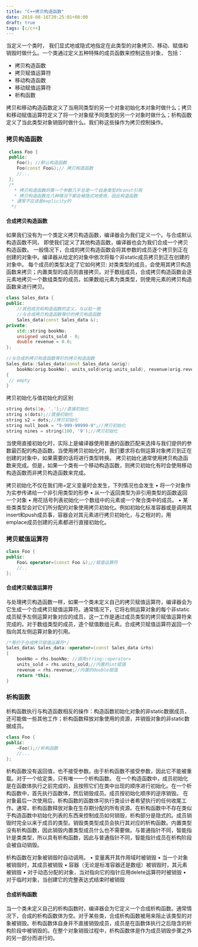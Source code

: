 ```yaml
---
title: "C++拷贝构造函数"
date: 2018-08-16T20:25:01+08:00
draft: true
tags: [c/c++]
---
```

当定义一个类时， 我们显式地或隐式地指定在此类型的对象拷贝、移动、赋值和销毁时做什么。一个类通过定义五种特殊的成员函数来控制这些对象， 包括：
- 拷贝构造函数
- 拷贝赋值运算符
- 移动构造函数
- 移动赋值运算符
- 析构函数

拷贝和移动构造函数定义了当用同类型的另一个对象初始化本对象时做什么；拷贝和移动赋值运算符定义了将一个对象赋予同类型的另一个对象时做什么；析构函数定义了当此类型对象销毁时做什么。我们称这些操作为拷贝控制操作。

### 拷贝构造函数
```c++
 class Foo {
 public:
 	Foo(); //默认构造函数
 	Foo(const Foo&);// 拷贝构造函数
 	//...
 };
 /*
   * 拷贝构造函数的第一个参数几乎总是一个自身类型的const引用
   * 拷贝构造函数在几种情况下都会被隐式地使用，因此构造函数
  * 通常不应该是explicity的
  */
```
#### 合成拷贝构造函数
如果我们没有为一个类定义拷贝构造函数，编译器会为我们定义一个。与合成默认构造函数不同， 即使我们定义了其他构造函数，编译器也会为我们合成一个拷贝构造函数。
一般情况下，合成的拷贝构造函数会将其参数的成员逐个拷贝到正在创建的对象中。编译器从给定的对象中依次将每个非static成员拷贝到正在创建的对象中。
每个成员的类型决定了它如何拷贝: 对类类型的成员，会使用其拷贝构造函数来拷贝；内置类型的成员则直接拷贝。对于数组成员，合成拷贝构造函数会逐元素地拷贝一个数组类型的成员。如果数组元素为类类型，则使用元素的拷贝构造函数来进行拷贝。
```c++
class Sales_data {
public:
	//其他成员和构造函数的定义，与以前一致
	//与合成拷贝构造函数等价的拷贝构造函数
	Sales_data(const Sales_data &);
private:
	std::string bookNo;
	unsigned units_sold - 0;
	double revenue = 0.0;
};
 
//与合成的拷贝构造函数等价的拷贝构造函数
Sales_data::Sales_data(const Sales_data &orig):
	bookNo(orig.bookNo), units_sold(orig.units_sold), revenue(orig.revenue)
{
 // empty
}
```
拷贝初始化与值初始化的区别
```c++
string dots(1o, '.');//直接初始化
string s(dots);//直接初始化
string s2 = dots;//拷贝初始化
string null_book = "9-999-99999-9";//拷贝初始化
string nines = string(100, '9');//拷贝初始化
```
当使用直接初始化时，实际上是编译器使用普通的函数匹配来选择与我们提供的参数最匹配的构造函数。当使用拷贝初始化时，我们要求将右侧运算对象拷贝到正在创建的对象中，如果需要的话将进行类型转换。
拷贝初始化通常使用拷贝构造函数来完成。但是，如果一个类有一个移动构造函数，则拷贝初始化有时会使用移动构造函数而非拷贝构造函数来完成。

拷贝初始化不仅在我们用=定义变量时会发生，下列情况也会发生
	• 将一个对象作为实参传递给一个非引用类型的形参
	• 从一个返回类型为非引用类型的函数返回一个对象
	• 用花括号列表初始化一个数组中的元素或一个聚合类中的成员。
	• 某些类类型会对它们所分配的对象使用拷贝初始化。例如初始化标准容器或是调用其insert和push成员事，容器会对其元素进行拷贝初始化，与之相对的，用emplace成员创建的元素都进行直接初始化。

### 拷贝赋值运算符
```c++
class Foo {
public:
	Foo& operator=(const Foo &);//赋值运算符
	//..
};
```

#### 合成拷贝赋值运算符
与处理拷贝构造函数一样，如果一个类未定义自己的拷贝赋值运算符，编译器会为它生成一个合成拷贝赋值运算符。通常情况下，它将右侧运算对象的每个非static成员赋予左侧运算对象对应的成员，这一工作是通过成员类型的拷贝赋值运算符来完成的。对于数组类型的成员，逐个赋值数组元素。合成拷贝赋值运算符返回一个指向其左侧运算对象的引用。
```c++
/*等价于合成拷贝赋值运算符*/
Sales_data& Sales_data::operator=(const Sales_data &rhs)
{
	bookNo = rhs.bookNo; //调用string::operator=
	units_sold = rhs.units_sold;//内置的int赋值
	revenue = rhs.revenue;//内置的double赋值
	return *this;
}
```

### 析构函数
析构函数执行与构造函数相反的操作：构造函数初始化对象的非static数据成员，还可能做一些其他工作；析构函数释放对象使用的资源，并销毁对象的非static数据成员。
```c++
class Foo {
public:
	~Foo();//析构函数
	//...
};
```
析构函数没有返回值，也不接受参数。由于析构函数不接受参数，因此它不能被重载。对于一个给定类，只有唯一一个析构函数。
在一个构造函数中，成员初始化是在函数体执行之前完成的，且按照它们在类中出现的顺序进行初始化。在一个析构函数中，首先执行函数体，然后销毁成员。成员按初始化顺序的逆序销毁。
在对象最后一次使用后，析构函数的函数体可执行类设计者希望执行的任何收尾工作。通常，析构函数释放对象在生存期分配的所有资源。在析构函数中不存在类似于构造函数中初始化列表的东西来控制成员如何销毁，析构部分是隐式的。成员销毁时完全以来于成员的类型。销毁类类型成员会执行其对应的析构函数。内置类型没有析构函数，因此销毁内置类型成员什么也不需要做。与普通指针不同，智能指针是类类型，所以具有析构函数，因此与普通指针不同，智能指针成员在析构阶段会被自动销毁。

析构函数在对象被销毁时自动调用。
	• 变量离开其作用域时被销毁
	• 当一个对象被销毁时，其成员被销毁
	• 容器（无论是标准容器还是数组）被销毁时，其元素被销毁
	• 对于动态分配的对象，当对指向它的指针应用delete运算符时被销毁
	• 对于临时对象，当创建它的完整表达式结束时被销毁

#### 合成析构函数
当一个类未定义自己的析构函数时，编译器会为它定义一个合成析构函数。通常情况下，合成的析构函数体为空。对于某些类，合成析构函数被用来阻止该类型的对象被销毁。析构函数体自身并不直接销毁成员，成员是在函数体执行之后隐含的析构阶段中被销毁的。在整个对象销毁过程中，析构函数体是作为成员销毁步骤之外的另一部分而进行的。


